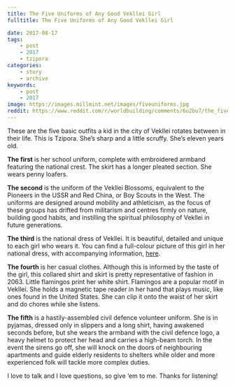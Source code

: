 ```yaml
---
title: The Five Uniforms of Any Good Vekllei Girl
fulltitle: The Five Uniforms of Any Good Vekllei Girl

date: 2017-08-17
tags:
    - post
    - 2017
    - tzipora
categories:
    - story
    - archive
keywords:
    - post
    - 2017
image: https://images.millmint.net/images/fiveuniforms.jpg
reddit: https://www.reddit.com/r/worldbuilding/comments/6u2bu7/the_five_uniforms_of_any_good_vekllei_girl/
---
```


These are the five basic outfits a kid in the city of Vekllei rotates between in their life. This is Tzipora. She’s sharp and a little scruffy.  She’s eleven years old.

**The first** is her school uniform, complete with embroidered armband featuring the national crest. The skirt has a longer pleated section. She wears penny loafers.

**The second** is the uniform of the Vekllei Blossoms, equivalent to the Pioneers in the USSR and Red China, or Boy Scouts in the West. The uniforms are designed around mobility and athleticism, as the focus of these groups has drifted from militarism and centres firmly on nature, building good habits, and instilling the spiritual philosophy of Vekllei in future generations.

**The third** is the national dress of Vekllei. It is beautiful, detailed and unique to each girl who wears it. You can find a full-colour picture of this girl in her national dress, with accompanying information, [here](https://www.reddit.com/r/worldbuilding/comments/6o1k7x/she_stands_in_the_harbour_in_national_dress_jets/).

**The fourth** is her casual clothes. Although this is informed by the taste of the girl, this collared shirt and skirt is pretty representative of fashion in 2063. Little flamingos print her white shirt. Flamingos are a popular motif in Vekllei. She holds a magnetic tape reader in her hand that plays music, like ones found in the United States. She can clip it onto the waist of her skirt and do chores while she listens.

**The fifth** is a hastily-assembled civil defence volunteer uniform. She is in pyjamas, dressed only in slippers and a long shirt, having awakened seconds before, but she wears the armband with the civil defence logo, a heavy helmet to protect her head and carries a high-beam torch. In the event the sirens go off, she will knock on the doors of neighbouring apartments and guide elderly residents to shelters while older and more experienced folk will tackle more complex duties.

I love to talk and I love questions, so give ‘em to me. Thanks for listening!
